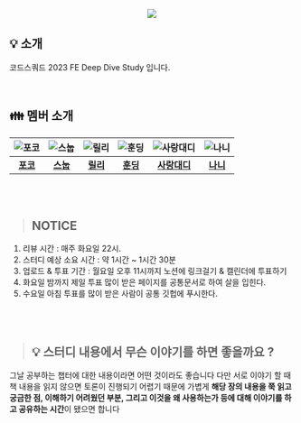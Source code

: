 <p align="center"><img src="https://img.shields.io/badge/Codesquad%202023%20FE%20Deep%20Dive%20Study-blue
"></p>

## 💡 소개

코드스쿼드 2023 FE Deep Dive Study 입니다.

<br />

## 👪 멤버 소개

| ![포코](https://avatars.githubusercontent.com/u/101160636?v=4) | ![스눕](https://avatars.githubusercontent.com/u/96381221?v=4) | ![릴리](https://avatars.githubusercontent.com/u/88878874?v=4) | ![훈딩](https://avatars.githubusercontent.com/u/56246060?v=4) | ![사랑대디](https://avatars.githubusercontent.com/u/109648042?v=4) | ![나니](https://avatars.githubusercontent.com/u/107349637?v=4) |
| :------------------------------------------------------------: | :-----------------------------------------------------------: | :-----------------------------------------------------------: | :-----------------------------------------------------------: | :----------------------------------------------------------------: | :------------------------------------------------------------: |
|             [**포코**](https://github.com/poco111)             |          [**스눕**](https://github.com/realsnoopso)           |            [**릴리**](https://github.com/ahnlook)             |           [**훈딩**](https://github.com/hoongding)            |           [**사랑대디**](https://github.com/sarangdaddy)           |            [**나니**](https://github.com/bread1022)            |

<br />
<br />

> ## **NOTICE**

1. 리뷰 시간 : 매주 화요일 22시.
2. 스터디 예상 소요 시간 : 약 1시간 ~ 1시간 30분
3. 업로드 & 투표 기간 : 월요일 오후 11시까지 노션에 링크걸기 & 캘린더에 투표하기
4. 화요일 밤까지 제일 투표 많이 받은 페이지를 공통문서로 하여 살을 입힌다.
5. 수요일 아침 투표를 많이 받은 사람이 공통 깃헙에 푸시한다.

<br />
<br />

> ## 💡 스터디 내용에서 무슨 이야기를 하면 좋을까요 ?

그날 공부하는 챕터에 대한 내용이라면 어떤 것이라도 좋습니다
다만 서로 이야기 할 때 책 내용을 읽지 않으면 토론이 진행되기 어렵기 때문에
가볍게 **해당 장의 내용을 쭉 읽고 궁금한 점, 이해하기 어려웠던 부분, 그리고 이것을 왜 사용하는가 등에 대해 이야기를 하고 공유하는 시간**이 됐으면 합니다

>
